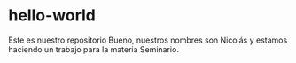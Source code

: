 # hello-world
Este es nuestro repositorio
Bueno, nuestros nombres son Nicolás y estamos haciendo un trabajo para la materia Seminario.
